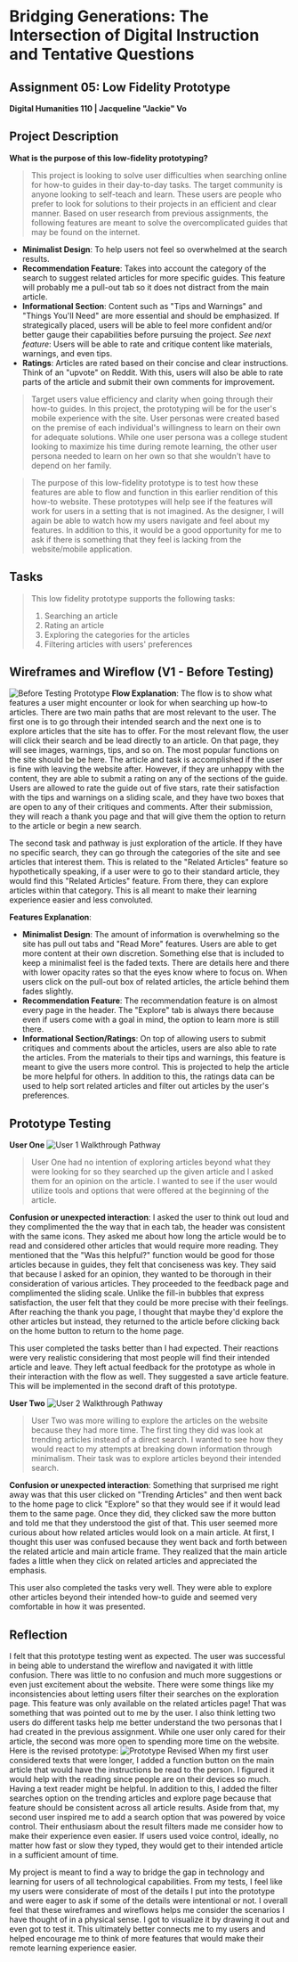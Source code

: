 # Bridging Generations: The Intersection of Digital Instruction and Tentative Questions
## Assignment 05: Low Fidelity Prototype ##
__Digital Humanities 110 | Jacqueline "Jackie" Vo__

## Project Description ##
**What is the purpose of this low-fidelity prototyping?**
> This project is looking to solve user difficulties when searching online for how-to guides in their day-to-day tasks. The target community is anyone looking to self-teach and learn. These users are people who prefer to look for solutions to their projects in an efficient and clear manner. Based on user research from previous assignments, the following features are meant to solve the overcomplicated guides that may be found on the internet. 

* **Minimalist Design**: To help users not feel so overwhelmed at the search results.
* **Recommendation Feature**: Takes into account the category of the search to suggest related articles for more specific guides. This feature will probably me a pull-out tab so it does not distract from the main article. 
* **Informational Section**: Content such as "Tips and Warnings" and "Things You'll Need" are more essential and should be emphasized. If strategically placed, users will be able to feel more confident and/or better gauge their capabilities before pursuing the project. *See next feature*: Users will be able to rate and critique content like materials, warnings, and even tips.
* **Ratings**: Articles are rated based on their concise and clear instructions. Think of an "upvote" on Reddit. With this, users will also be able to rate parts of the article and submit their own comments for improvement.

> Target users value efficiency and clarity when going through their how-to guides. In this project, the prototyping will be for the user's mobile experience with the site. User personas were created based on the premise of each individual's willingness to learn on their own for adequate solutions. While one user persona was a college student looking to maximize his time during remote learning, the other user persona needed to learn on her own so that she wouldn't have to depend on her family. 

> The purpose of this low-fidelity prototype is to test how these features are able to flow and function in this earlier rendition of this how-to website. These prototypes will help see if the features will work for users in a setting that is not imagined. As the designer, I will again be able to watch how my users navigate and feel about my features. In addition to this, it would be a good opportunity for me to ask if there is something that they feel is lacking from the website/mobile application. 

## Tasks ##
> This low fidelity prototype supports the following tasks:
> 1. Searching an article
> 2. Rating an article
> 3. Exploring the categories for the articles
> 4. Filtering articles with users' preferences

## Wireframes and Wireflow (V1 - Before Testing) ##
![Before Testing Prototype](prototype.jpg)
**Flow Explanation**: The flow is to show what features a user might encounter or look for when searching up how-to articles. There are two main paths that are most relevant to the user. The first one is to go through their intended search and the next one is to explore articles that the site has to offer. For the most relevant flow, the user will click their search and be lead directly to an article. On that page, they will see images, warnings, tips, and so on. The most popular functions on the site should be be here. The article and task is accomplished if the user is fine with leaving the website after. However, if they are unhappy with the content, they are able to submit a rating on any of the sections of the guide. Users are allowed to rate the guide out of five stars, rate their satisfaction with the tips and warnings on a sliding scale, and they have two boxes that are open to any of their critiques and comments. After their submission, they will reach a thank you page and that will give them the option to return to the article or begin a new search.

The second task and pathway is just exploration of the article. If they have no specific search, they can go through the categories of the site and see articles that interest them. This is related to the "Related Articles" feature so hypothetically speaking, if a user were to go to their standard article, they would find this "Related Articles" feature. From there, they can explore articles within that category. This is all meant to make their learning experience easier and less convoluted. 

**Features Explanation**:
* **Minimalist Design**: The amount of information is overwhelming so the site has pull out tabs and "Read More" features. Users are able to get more content at their own discretion. Something else that is included to keep a minimalist feel is the faded texts. There are details here and there with lower opacity rates so that the eyes know where to focus on. When users click on the pull-out box of related articles, the article behind them fades slightly. 
* **Recommendation Feature**: The recommendation feature is on almost every page in the header. The "Explore" tab is always there because even if users come with a goal in mind, the option to learn more is still there. 
* **Informational Section/Ratings**: On top of allowing users to submit critiques and comments about the articles, users are also able to rate the articles. From the materials to their tips and warnings, this feature is meant to give the users more control. This is projected to help the article be more helpful for others. In addition to this, the ratings data can be used to help sort related articles and filter out articles by the user's preferences. 

## Prototype Testing ##
**User One**
![User 1 Walkthrough Pathway](user1.jpg)
> User One had no intention of exploring articles beyond what they were looking for so they searched up the given article and I asked them for an opinion on the article. I wanted to see if the user would utilize tools and options that were offered at the beginning of the article.

**Confusion or unexpected interaction**: I asked the user to think out loud and they complimented the the way that in each tab, the header was consistent with the same icons. They asked me about how long the article would be to read and considered other articles that would require more reading. They mentioned that the "Was this helpful?" function would be good for those articles because in guides, they felt that conciseness was key. They said that because I asked for an opinion, they wanted to be thorough in their consideration of various articles. They proceeded to the feedback page and complimented the sliding scale. Unlike the fill-in bubbles that express satisfaction, the user felt that they could be more precise with their feelings. After reaching the thank you page, I thought that maybe they'd explore the other articles but instead, they returned to the article before clicking back on the home button to return to the home page.

This user completed the tasks better than I had expected. Their reactions were very realistic considering that most people will find their intended article and leave. They left actual feedback for the prototype as whole in their interaction with the flow as well. They suggested a save article feature. This will be implemented in the second draft of this prototype. 

**User Two**
![User 2 Walkthrough Pathway](user2.jpg)
> User Two was more willing to explore the articles on the website because they had more time. The first ting they did was look at trending articles instead of a direct search. I wanted to see how they would react to my attempts at breaking down information through minimalism. Their task was to explore articles beyond their intended search.

**Confusion or unexpected interaction**: Something that surprised me right away was that this user clicked on "Trending Articles" and then went back to the home page to click "Explore" so that they would see if it would lead them to the same page. Once they did, they clicked saw the more button and told me that they understood the gist of that. This user seemed more curious about how related articles would look on a main article. At first, I thought this user was confused because they went back and forth between the related article and main article frame. They realized that the main article fades a little when they click on related articles and appreciated the emphasis.

This user also completed the tasks very well. They were able to explore other articles beyond their intended how-to guide and seemed very comfortable in how it was presented.

## Reflection ##
I felt that this prototype testing went as expected. The user was successful in being able to understand the wireflow and navigated it with little confusion. There was little to no confusion and much more suggestions or even just excitement about the website. There were some things like my inconsistencies about letting users filter their searches on the exploration page. This feature was only available on the related articles page! That was something that was pointed out to me by the user. I also think letting two users do different tasks help me better understand the two personas that I had created in the previous assignment. While one user only cared for their article, the second was more open to spending more time on the website. Here is the revised prototype:
![Prototype Revised](prototype2.jpg)
When my first user considered texts that were longer, I added a function button on the main article that would have the instructions be read to the person. I figured it would help with the reading since people are on their devices so much. Having a text reader might be helpful. In addition to this, I added the filter searches option on the trending articles and explore page because that feature should be consistent across all article results. Aside from that, my second user inspired me to add a search option that was powered by voice control. Their enthusiasm about the result filters made me consider how to make their experience even easier. If users used voice control, ideally, no matter how fast or slow they typed, they would get to their intended article in a sufficient amount of time. 

My project is meant to find a way to bridge the gap in technology and learning for users of all technological capabilities. From my tests, I feel like my users were considerate of most of the details I put into the prototype and were eager to ask if some of the details were intentional or not. I overall feel that these wireframes and wireflows helps me consider the scenarios I have thought of in a physical sense. I got to visualize it by drawing it out and even got to test it. This ultimately better connects me to my users and helped encourage me to think of more features that would make their remote learning experience easier. 
